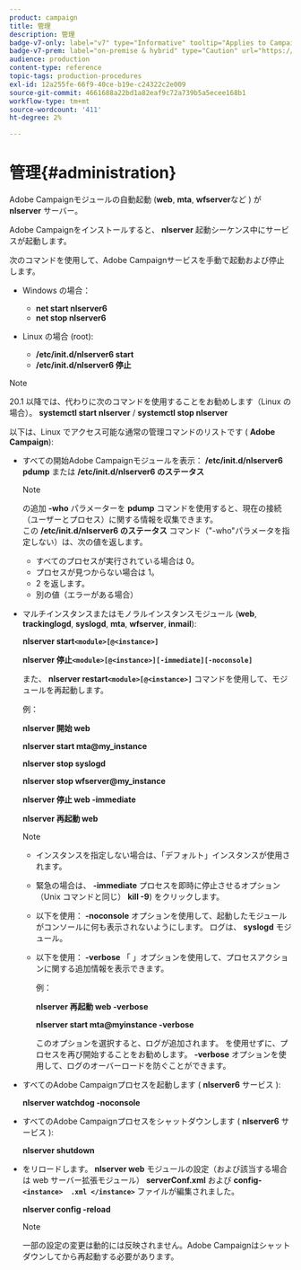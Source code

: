 ```yaml
---
product: campaign
title: 管理
description: 管理
badge-v7-only: label="v7" type="Informative" tooltip="Applies to Campaign Classic v7 only"
badge-v7-prem: label="on-premise & hybrid" type="Caution" url="https://experienceleague.adobe.com/docs/campaign-classic/using/installing-campaign-classic/architecture-and-hosting-models/hosting-models-lp/hosting-models.html" tooltip="Applies to on-premise and hybrid deployments only"
audience: production
content-type: reference
topic-tags: production-procedures
exl-id: 12a255fe-66f9-40ce-b19e-c24322c2e009
source-git-commit: 4661688a22bd1a82eaf9c72a739b5a5ecee168b1
workflow-type: tm+mt
source-wordcount: '411'
ht-degree: 2%

---
```


# 管理{#administration}



Adobe Campaignモジュールの自動起動 (**web**, **mta**, **wfserver**&#x200B;など ) が **nlserver** サーバー。

Adobe Campaignをインストールすると、 **nlserver** 起動シーケンス中にサービスが起動します。

次のコマンドを使用して、Adobe Campaignサービスを手動で起動および停止します。

* Windows の場合：

   * **net start nlserver6**
   * **net stop nlserver6**

* Linux の場合 (root):

   * **/etc/init.d/nlserver6 start**
   * **/etc/init.d/nlserver6 停止**

>[!NOTE]
>
>20.1 以降では、代わりに次のコマンドを使用することをお勧めします（Linux の場合）。 **systemctl start nlserver** / **systemctl stop nlserver**

以下は、Linux でアクセス可能な通常の管理コマンドのリストです ( **Adobe Campaign**):

* すべての開始Adobe Campaignモジュールを表示： **/etc/init.d/nlserver6 pdump** または **/etc/init.d/nlserver6 のステータス**

  >[!NOTE]
  >
  >の追加 **-who** パラメーターを **pdump** コマンドを使用すると、現在の接続（ユーザーとプロセス）に関する情報を収集できます。\
  >この **/etc/init.d/nlserver6 のステータス** コマンド（&quot;-who&quot;パラメータを指定しない）は、次の値を返します。
  >
  >    * すべてのプロセスが実行されている場合は 0。
  >    * プロセスが見つからない場合は 1。
  >    * 2 を返します。
  >    * 別の値（エラーがある場合）
  >

* マルチインスタンスまたはモノラルインスタンスモジュール (**web**, **trackinglogd**, **syslogd**, **mta**, **wfserver**, **inmail**):

  **nlserver start`<module>[@<instance>]`**

  **nlserver 停止`<module>[@<instance>][-immediate][-noconsole]`**

  また、 **nlserver restart`<module>[@<instance>]`** コマンドを使用して、モジュールを再起動します。

  例：

  **nlserver 開始 web**

  **nlserver start mta@my_instance**

  **nlserver stop syslogd**

  **nlserver stop wfserver@my_instance**

  **nlserver 停止 web -immediate**

  **nlserver 再起動 web**

  >[!NOTE]
  >
  >* インスタンスを指定しない場合は、「デフォルト」インスタンスが使用されます。
  >* 緊急の場合は、 **-immediate** プロセスを即時に停止させるオプション（Unix コマンドと同じ） **kill -9**) をクリックします。
  >* 以下を使用： **-noconsole** オプションを使用して、起動したモジュールがコンソールに何も表示されないようにします。 ログは、 **syslogd** モジュール。
  >* 以下を使用： **-verbose** 「 」オプションを使用して、プロセスアクションに関する追加情報を表示できます。
  >
  >   例：
  >
  >   **nlserver 再起動 web -verbose**
  >
  >   **nlserver start mta@myinstance -verbose**
  >
  >   このオプションを選択すると、ログが追加されます。 を使用せずに、プロセスを再び開始することをお勧めします。 **-verbose** オプションを使用して、ログのオーバーロードを防ぐことができます。

* すべてのAdobe Campaignプロセスを起動します ( **nlserver6** サービス ):

  **nlserver watchdog -noconsole**

* すべてのAdobe Campaignプロセスをシャットダウンします ( **nlserver6** サービス ):

  **nlserver shutdown**

* をリロードします。 **nlserver web** モジュールの設定（および該当する場合は web サーバー拡張モジュール） **serverConf.xml** および **config-`<instance>  .xml </instance>`** ファイルが編集されました。

  **nlserver config -reload**

  >[!NOTE]
  >
  >一部の設定の変更は動的には反映されません。Adobe Campaignはシャットダウンしてから再起動する必要があります。
